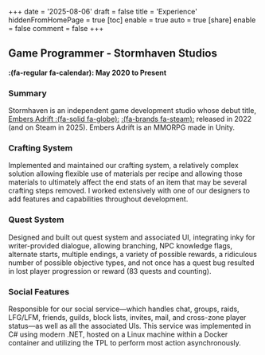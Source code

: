 +++
date = '2025-08-06'
draft = false
title = 'Experience'
hiddenFromHomePage = true
[toc]
  enable = true
  auto = true
[share]
  enable = false
  comment = false
+++
## Game Programmer - Stormhaven Studios
**:(fa-regular fa-calendar): May 2020 to Present**
### Summary
Stormhaven is an independent game development studio whose debut title, [Embers Adrift :(fa-solid fa-globe):](https://embersadrift.com) [:(fa-brands fa-steam):](https://store.steampowered.com/app/3336530/Embers_Adrift/) released in 2022 (and on Steam in 2025). Embers Adrift is an MMORPG made in Unity.
### Crafting System
Implemented and maintained our crafting system, a relatively complex solution allowing flexible use of materials per recipe and allowing those materials to ultimately affect the end stats of an item that may be several crafting steps removed. I worked extensively with one of our designers to add features and capabilities throughout development.
### Quest System
Designed and built out quest system and associated UI, integrating inky for writer-provided dialogue, allowing branching, NPC knowledge flags, alternate starts, multiple endings, a variety of possible rewards, a ridiculous number of possible objective types, and not once has a quest bug resulted in lost player progression or reward (83 quests and counting).
### Social Features
Responsible for our social service&mdash;which handles chat, groups, raids, LFG/LFM, friends, guilds, block lists, invites, mail, and cross-zone player status&mdash;as well as all the associated UIs. This service was implemented in C# using modern .NET, hosted on a Linux machine within a Docker container and utilizing the TPL to perform most action asynchronously.
